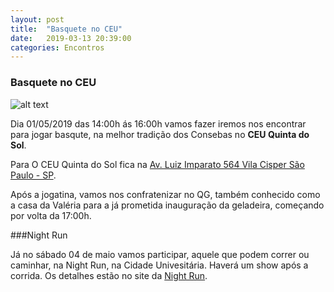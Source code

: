 ```yaml
---
layout: post
title:  "Basquete no CEU"
date:   2019-03-13 20:39:00
categories: Encontros
---
```


### Basquete no CEU

[quadradoceu]: https://s3-us-west-2.amazonaws.com/consebas/quadra-do-ceu-quinta-do-sol.jpg "Quadra do CEU Quinta do Sol"

![alt text][quadradoceu]

Dia 01/05/2019 das 14:00h ás 16:00h vamos fazer iremos nos encontrar para jogar basqute, na melhor tradição dos Consebas no **CEU Quinta do Sol**.

Para O CEU Quinta do Sol fica na [Av. Luiz Imparato 564 Vila Cisper São Paulo - SP](https://goo.gl/maps/4atF2TxWgkp "Veja o mapa").

Após a jogatina, vamos nos confratenizar no QG, também conhecido como a casa da Valéria para a já prometida inauguração da geladeira, começando por volta da 17:00h.

###Night Run

Já no sábado 04 de maio vamos participar, aquele que podem correr ou caminhar, na Night Run, na Cidade Univesitária. Haverá um show após a corrida. Os detalhes estão no site da [Night Run](https://www.nightrun.com.br/sao-paulo/etapa-rock/ "Night Run").



